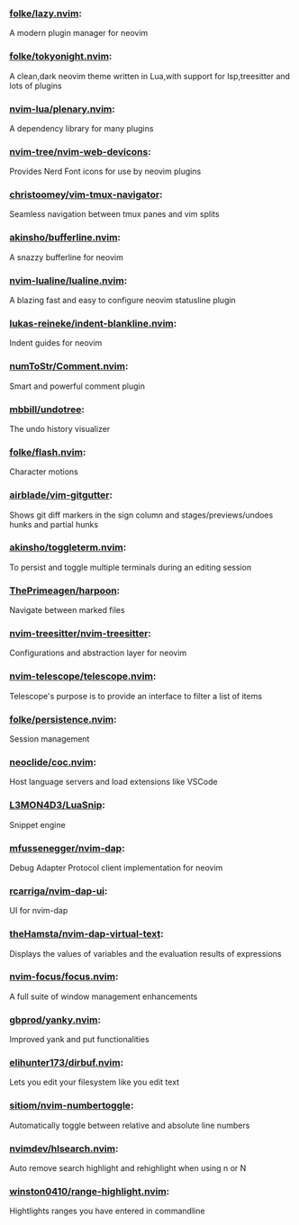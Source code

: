 ### [folke/lazy.nvim](https://github.com/folke/lazy.nvim):<br>
A modern plugin manager for neovim

### [folke/tokyonight.nvim](https://github.com/folke/tokyonight.nvim):<br>
A clean,dark neovim theme written in Lua,with support for lsp,treesitter and lots of plugins

### [nvim-lua/plenary.nvim](https://github.com/nvim-lua/plenary.nvim):<br>
A dependency library for many plugins

### [nvim-tree/nvim-web-devicons](https://github.com/nvim-tree/nvim-web-devicons):<br>
Provides Nerd Font icons for use by neovim plugins

### [christoomey/vim-tmux-navigator](https://github.com/christoomey/vim-tmux-navigator):<br>
Seamless navigation between tmux panes and vim splits

### [akinsho/bufferline.nvim](https://github.com/akinsho/bufferline.nvim):<br>
A snazzy bufferline for neovim

### [nvim-lualine/lualine.nvim](https://github.com/nvim-lualine/lualine.nvim):<br>
A blazing fast and easy to configure neovim statusline plugin

### [lukas-reineke/indent-blankline.nvim](https://github.com/lukas-reineke/indent-blankline.nvim):<br>
Indent guides for neovim

### [numToStr/Comment.nvim](https://github.com/numToStr/Comment.nvim):<br>
Smart and powerful comment plugin

### [mbbill/undotree](https://github.com/mbbill/undotree):<br>
The undo history visualizer

### [folke/flash.nvim](https://github.com/folke/flash.nvim):<br>
Character motions

### [airblade/vim-gitgutter](https://github.com/airblade/vim-gitgutter):<br>
Shows git diff markers in the sign column and stages/previews/undoes hunks and partial hunks

### [akinsho/toggleterm.nvim](https://github.com/akinsho/toggleterm.nvim):<br>
To persist and toggle multiple terminals during an editing session

### [ThePrimeagen/harpoon](https://github.com/ThePrimeagen/harpoon):<br>
Navigate between marked files

### [nvim-treesitter/nvim-treesitter](https://github.com/nvim-treesitter/nvim-treesitter):<br>
Configurations and abstraction layer for neovim

### [nvim-telescope/telescope.nvim](https://github.com/nvim-telescope/telescope.nvim):<br>
Telescope's purpose is to provide an interface to filter a list of items

### [folke/persistence.nvim](https://github.com/folke/persistence.nvim):<br>
Session management

### [neoclide/coc.nvim](https://github.com/neoclide/coc.nvim):<br>
Host language servers and load extensions like VSCode

### [L3MON4D3/LuaSnip](https://github.com/L3MON4D3/LuaSnip):<br>
Snippet engine

### [mfussenegger/nvim-dap](https://github.com/mfussenegger/nvim-dap):<br>
Debug Adapter Protocol client implementation for neovim

### [rcarriga/nvim-dap-ui](https://github.com/rcarriga/nvim-dap-ui):<br>
UI for nvim-dap

### [theHamsta/nvim-dap-virtual-text](https://github.com/theHamsta/nvim-dap-virtual-text):<br>
Displays the values of variables and the evaluation results of expressions

### [nvim-focus/focus.nvim](https://github.com/nvim-focus/focus.nvim):<br>
A full suite of window management enhancements

### [gbprod/yanky.nvim](https://github.com/gbprod/yanky.nvim):<br>
Improved yank and put functionalities

### [elihunter173/dirbuf.nvim](https://github.com/elihunter173/dirbuf.nvim):<br>
Lets you edit your filesystem like you edit text

### [sitiom/nvim-numbertoggle](https://github.com/sitiom/nvim-numbertoggle):<br>
Automatically toggle between relative and absolute line numbers

### [nvimdev/hlsearch.nvim](https://github.com/nvimdev/hlsearch.nvim):<br>
Auto remove search highlight and rehighlight when using n or N

### [winston0410/range-highlight.nvim](https://github.com/winston0410/range-highlight.nvim):<br>
Hightlights ranges you have entered in commandline
